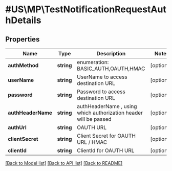 # #US\MP\TestNotificationRequestAuthDetails

## Properties

Name | Type | Description | Notes
------------ | ------------- | ------------- | -------------
**authMethod** | **string** | enumeration: BASIC_AUTH,OAUTH,HMAC | [optional]
**userName** | **string** | UserName to access destination URL | [optional]
**password** | **string** | Password to access destination URL | [optional]
**authHeaderName** | **string** | authHeaderName , using which authorization header will be passed | [optional]
**authUrl** | **string** | OAUTH URL | [optional]
**clientSecret** | **string** | Client Secret for OAUTH URL / HMAC | [optional]
**clientId** | **string** | ClientId for OAUTH URL | [optional]


[[Back to Model list]](../) [[Back to API list]](../../Api/US/MP) [[Back to README]](../../README.md)
